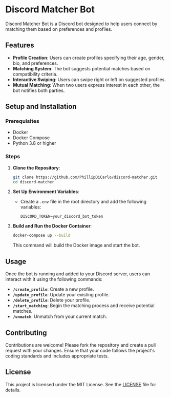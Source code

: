 # Discord Matcher Bot

Discord Matcher Bot is a Discord bot designed to help users connect by matching them based on preferences and profiles.

## Features

- **Profile Creation**: Users can create profiles specifying their age, gender, bio, and preferences.
- **Matching System**: The bot suggests potential matches based on compatibility criteria.
- **Interactive Swiping**: Users can swipe right or left on suggested profiles.
- **Mutual Matching**: When two users express interest in each other, the bot notifies both parties.

## Setup and Installation

### Prerequisites

- Docker
- Docker Compose
- Python 3.8 or higher

### Steps

1. **Clone the Repository**:
   ```sh
   git clone https://github.com/PhillipDiCarlo/discord-matcher.git
   cd discord-matcher
   ```

2. **Set Up Environment Variables**:
    - Create a `.env` file in the root directory and add the following variables:
      ```
      DISCORD_TOKEN=your_discord_bot_token
      ```

3. **Build and Run the Docker Container**:
   ```sh
   docker-compose up --build
   ```

   This command will build the Docker image and start the bot.

## Usage

Once the bot is running and added to your Discord server, users can interact with it using the following commands:

- **`/create_profile`**: Create a new profile.
- **`/update_profile`**: Update your existing profile.
- **`/delete_profile`**: Delete your profile.
- **`/start_matching`**: Begin the matching process and receive potential matches.
- **`/unmatch`**: Unmatch from your current match.

## Contributing

Contributions are welcome! Please fork the repository and create a pull request with your changes. Ensure that your code follows the project's coding standards and includes appropriate tests.

## License

This project is licensed under the MIT License. See the [LICENSE](LICENSE) file for details.

